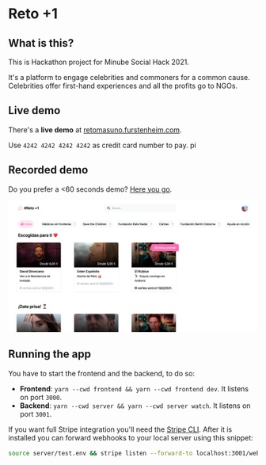 # Reto +1

## What is this?

This is Hackathon project for Minube Social Hack 2021.

It's a platform to engage celebrities and commoners for a common cause.
Celebrities offer first-hand experiences and all the profits go to NGOs.

## Live demo

There's a **live demo** at [retomasuno.furstenheim.com](http://retomasuno.furstenheim.com/).

Use `4242 4242 4242 4242` as credit card number to pay.
pi

## Recorded demo

Do you prefer a <60 seconds demo? [Here you go](https://drive.google.com/file/d/1o6HiVdp7ZfiJx_13GDhM_6hbpdeQnwDi/view).

[![Demo thumbnail](./.github/demo-thumbnail.png)](https://drive.google.com/file/d/1o6HiVdp7ZfiJx_13GDhM_6hbpdeQnwDi/view)

## Running the app

You have to start the frontend and the backend, to do so:

- **Frontend**: `yarn --cwd frontend && yarn --cwd frontend dev`. It listens on port `3000`.
- **Backend**: `yarn --cwd server && yarn --cwd server watch`. It listens on port `3001`.

If you want full Stripe integration you'll need the [Stripe CLI](https://github.com/stripe/stripe-cli). After it is installed you can forward webhooks to your local server using this snippet:

```bash
source server/test.env && stripe listen --forward-to localhost:3001/webhook --api-key $STRIPE_API_KEY
```

